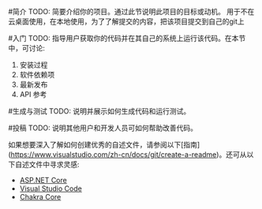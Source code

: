 #简介
TODO: 简要介绍你的项目。通过此节说明此项目的目标或动机。
用于不在云桌面使用，在本地使用，为了了解提交的内容，把该项目提交到自己的git上

#入门
TODO: 指导用户获取你的代码并在其自己的系统上运行该代码。在本节中，可讨论:
1.	安装过程
2.	软件依赖项
3.	最新发布
4.	API 参考

#生成与测试
TODO: 说明并展示如何生成代码和运行测试。

#投稿
TODO: 说明其他用户和开发人员可如何帮助改善代码。

如果想要深入了解如何创建优秀的自述文件，请参阅以下[指南] (https://www.visualstudio.com/zh-cn/docs/git/create-a-readme)。还可从以下自述文件中寻求灵感:
- [ASP.NET Core](https://github.com/aspnet/Home)
- [Visual Studio Code](https://github.com/Microsoft/vscode)
- [Chakra Core](https://github.com/Microsoft/ChakraCore)